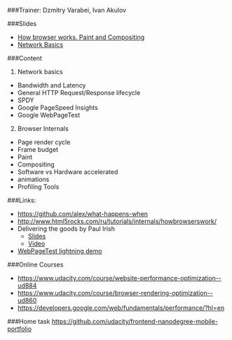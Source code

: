 ###Trainer: Dzmitry Varabei, Ivan Akulov

###Slides
- [How browser works. Paint and Compositing](http://rolling-scopes.github.io/slides/school/chrome-paint-and-compositing/ChromeInternalsPaint.pptx)
- [Network Basics](http://dzmitry-varabei.github.io/front-end-course/network.pptx)

###Content
1. Network basics
  - Bandwidth and Latency
  - General HTTP Request/Response lifecycle
  - SPDY
  - Google PageSpeed Insights
  - Google WebPageTest
2. Browser Internals
  - Page render cycle
  - Frame budget
  - Paint
  - Compositing
  - Software vs Hardware accelerated 
  - animations
  - Profiling Tools

###Links:
- https://github.com/alex/what-happens-when
- http://www.html5rocks.com/ru/tutorials/internals/howbrowserswork/
- Delivering the goods by Paul Irish
  - [Slides](https://docs.google.com/presentation/d/1MtDBNTH1g7CZzhwlJ1raEJagA8qM3uoV7ta6i66bO2M/present?slide=id.g3eb97ca8f_19)
  - [Video](https://www.youtube.com/watch?v=R8W_6xWphtw&feature=youtu.be)
- [WebPageTest lightning demo](https://www.youtube.com/watch?v=4Q9e58_08E4)

###Online Courses
- https://www.udacity.com/course/website-performance-optimization--ud884
- https://www.udacity.com/course/browser-rendering-optimization--ud860
- https://developers.google.com/web/fundamentals/performance/?hl=en

###Home task
https://github.com/udacity/frontend-nanodegree-mobile-portfolio